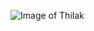 ![Image of Thilak](https://external-preview.redd.it/AOqGjg_laAYBFqgOsaTmXymUYslAZsniOye7GET7UdU.png?auto=webp&s=83cba7db5b9ed073d99241f3f58486dde5b0f095)

